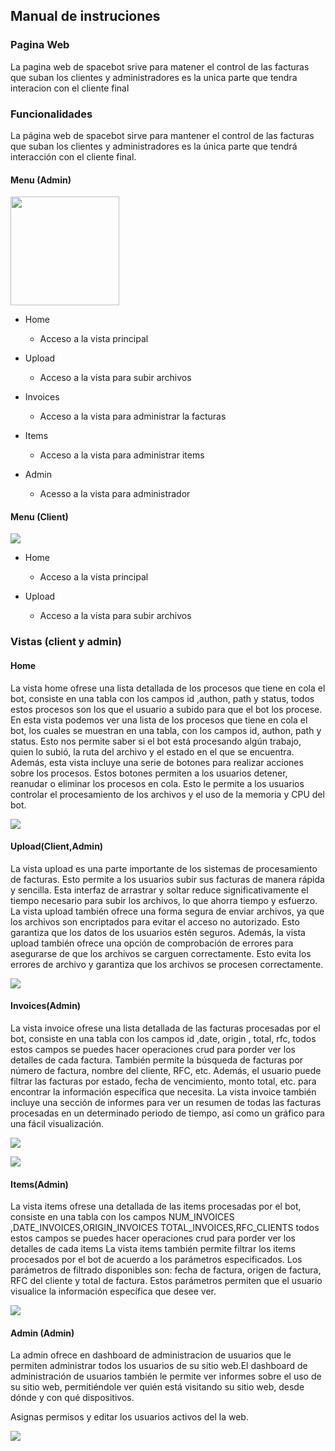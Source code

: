 ## Manual de instruciones

### Pagina Web

La pagina web de spacebot srive para matener el control de las facturas que suban los clientes y administradores es la unica parte que tendra interacion con el cliente final 

#### 

### Funcionalidades

La página web de spacebot sirve para mantener el control de las facturas que
suban los clientes y administradores es la única parte que tendrá interacción
con el cliente final.

#### Menu (Admin)

<img title="" src="assets/2022-12-15-14-24-23-image.png" alt="" width="174" data-align="left">

- Home 
  
  - Acceso a la vista principal

- Upload 
  
  - Acceso a la vista para subir archivos

- Invoices
  
  - Acceso a la vista para administrar la facturas

- Items
  
  - Acceso a la vista para administrar items

- Admin 
  
  - Acesso a la vista para administrador

#### Menu (Client)

![](assets\2022-12-15-14-31-27-image.png)

- Home
  
  - Acceso a la vista principal

- Upload
  
  - Acceso a la vista para subir archivos

### Vistas (client y admin)

#### Home

La vista home ofrese una lista detallada de los procesos que tiene en cola el bot, consiste en una tabla con los campos id ,authon, path y status, todos estos procesos son los que el usuario a subido para que el bot los procese. En esta vista podemos ver una lista de los procesos que tiene en cola el bot, los cuales se muestran en una tabla, con los campos id, authon, path y status. Esto nos permite saber si el bot está procesando algún trabajo, quien lo subió, la ruta del archivo y el estado en el que se encuentra. Además, esta vista incluye una serie de botones para realizar acciones sobre los procesos. Estos botones permiten a los usuarios detener, reanudar o eliminar los procesos en cola. Esto le permite a los usuarios controlar el procesamiento de los archivos y el uso de la memoria y CPU del bot.

![](assets\2022-12-15-14-38-27-image.png)

#### Upload(Client,Admin)

La vista upload es una parte importante de los sistemas de procesamiento de facturas. Esto permite a los usuarios subir sus facturas de manera rápida y sencilla. Esta interfaz de arrastrar y soltar reduce significativamente el tiempo necesario para subir los archivos, lo que ahorra tiempo y esfuerzo. La vista upload también ofrece una forma segura de enviar archivos, ya que los archivos son encriptados para evitar el acceso no autorizado. Esto garantiza que los datos de los usuarios estén seguros. Además, la vista upload también ofrece una opción de comprobación de errores para asegurarse de que los archivos se carguen correctamente. Esto evita los errores de archivo y garantiza que los archivos se procesen correctamente.

![](assets\2022-12-15-14-45-39-image.png)

#### Invoices(Admin)

La vista invoice ofrese una lista detallada de las facturas procesadas por el bot, consiste en una tabla con los campos id ,date, origin , total, rfc, todos estos campos se puedes hacer operaciones crud para porder ver los detalles de cada factura. También permite la búsqueda de facturas por número de factura, nombre del cliente, RFC, etc. Además, el usuario puede filtrar las facturas por estado, fecha de vencimiento, monto total, etc. para encontrar la información específica que necesita. La vista invoice también incluye una sección de informes para ver un resumen de todas las facturas procesadas en un determinado periodo de tiempo, así como un gráfico para una fácil visualización.

![](assets\2022-12-15-14-51-40-image.png)

![](C:\Users\javie\AppData\Roaming\marktext\images\2022-12-15-14-53-16-image.png)

#### Items(Admin)

La vista items ofrese una detallada de las items procesadas por el bot, consiste en una tabla con los campos NUM_INVOICES ,DATE_INVOICES,ORIGIN_INVOICES TOTAL_INVOICES,RFC_CLIENTS todos estos campos se puedes hacer operaciones crud para porder ver los detalles de cada items La vista items también permite filtrar los items procesados por el bot de acuerdo a los parámetros especificados. Los parámetros de filtrado disponibles son: fecha de factura, origen de factura, RFC del cliente y total de factura. Estos parámetros permiten que el usuario visualice la información específica que desee ver.

![](assets\2022-12-15-15-27-52-image.png)

#### Admin (Admin)

La admin ofrece en dashboard de administracion de usuarios que le permiten administrar todos los usuarios de su sitio web.El dashboard de administración de usuarios también le permite ver informes sobre el uso de su sitio web, permitiéndole ver quién está visitando su sitio web, desde dónde y con qué dispositivos.

Asignas permisos y editar los usuarios activos del la web.

![](assets\2022-12-15-15-28-45-image.png)
